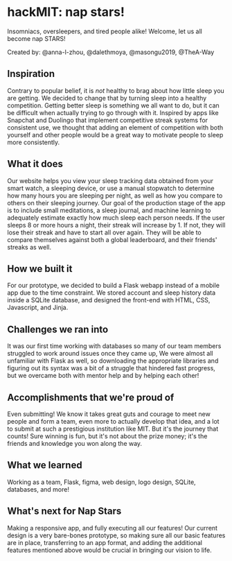 # hackMIT: nap stars!
Insomniacs, oversleepers, and tired people alike! Welcome, let us all become nap STARS!

Created by: @anna-l-zhou, @dalethmoya, @masongu2019, @TheA-Way

## Inspiration
Contrary to popular belief, it is _not_ healthy to brag about how little sleep you are getting. We decided to change that by turning sleep into a healthy competition. Getting better sleep is something we all want to do, but it can be difficult when actually trying to go through with it. Inspired by apps like Snapchat and Duolingo that implement competitive streak systems for consistent use, we thought that adding an element of competition with both yourself and other people would be a great way to motivate people to sleep more consistently.

## What it does
Our website helps you view your sleep tracking data obtained from your smart watch, a sleeping device, or use a manual stopwatch to determine how many hours you are sleeping per night, as well as how you compare to others on their sleeping journey. Our goal of the production stage of the app is to include small meditations, a sleep journal, and machine learning to adequately estimate exactly how much sleep each person needs. If the user sleeps 8 or more hours a night, their streak will increase by 1. If not, they will lose their streak and have to start all over again. They will be able to compare themselves against both a global leaderboard, and their friends' streaks as well.

## How we built it
For our prototype, we decided to build a Flask webapp instead of a mobile app due to the time constraint. We stored account and sleep history data inside a SQLite database, and designed the front-end with HTML, CSS, Javascript, and Jinja.

## Challenges we ran into
It was our first time working with databases so many of our team members struggled to work around issues once they came up, We were almost all unfamiliar with Flask as well, so downloading the appropriate libraries and figuring out its syntax was a bit of a struggle that hindered fast progress, but we overcame both with mentor help and by helping each other!

## Accomplishments that we're proud of
Even submitting! We know it takes great guts and courage to meet new people and form a team, even more to actually develop that idea, and a lot to submit at such a prestigious institution like MIT. But it's the journey that counts! Sure winning is fun, but it's not about the prize money; it's the friends and knowledge you won along the way.

## What we learned
Working as a team, Flask, figma, web design, logo design, SQLite, databases, and more!

## What's next for Nap Stars
Making a responsive app, and fully executing all our features! Our current design is a very bare-bones prototype, so making sure all our basic features are in place, transferring to an app format, and adding the additional features mentioned above would be crucial in bringing our vision to life.
